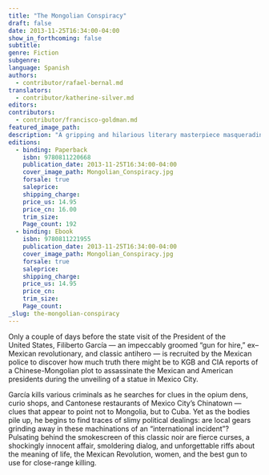 ```yaml
---
title: "The Mongolian Conspiracy"
draft: false
date: 2013-11-25T16:34:00-04:00
show_in_forthcoming: false
subtitle:
genre: Fiction
subgenre:
language: Spanish
authors:
  - contributor/rafael-bernal.md
translators:
  - contributor/katherine-silver.md
editors:
contributors:
  - contributor/francisco-goldman.md
featured_image_path:
description: "A gripping and hilarious literary masterpiece masquerading as a Mexico City crime novel "
editions:
  - binding: Paperback
    isbn: 9780811220668
    publication_date: 2013-11-25T16:34:00-04:00
    cover_image_path: Mongolian_Conspiracy.jpg
    forsale: true
    saleprice:
    shipping_charge:
    price_us: 14.95
    price_cn: 16.00
    trim_size:
    Page_count: 192
  - binding: Ebook
    isbn: 9780811221955
    publication_date: 2013-11-25T16:34:00-04:00
    cover_image_path: Mongolian_Conspiracy.jpg
    forsale: true
    saleprice:
    shipping_charge:
    price_us: 14.95
    price_cn:
    trim_size:
    Page_count:
_slug: the-mongolian-conspiracy
---
```


Only a couple of days before the state visit of the President of the United States, Filiberto García — an impeccably groomed “gun for hire,” ex–Mexican revolutionary, and classic antihero — is recruited by the Mexican police to discover how much truth there might be to KGB and CIA reports of a Chinese-Mongolian plot to assassinate the Mexican and American presidents during the unveiling of a statue in Mexico City.

García kills various criminals as he searches for clues in the opium dens, curio shops, and Cantonese restaurants of Mexico City’s Chinatown — clues that appear to point not to Mongolia, but to Cuba. Yet as the bodies pile up, he begins to find traces of slimy political dealings: are local gears grinding away in these machinations of an “international incident”? Pulsating behind the smokescreen of this classic noir are fierce curses, a shockingly innocent affair, smoldering dialog, and unforgettable riffs about the meaning of life, the Mexican Revolution, women, and the best gun to use for close-range killing.

